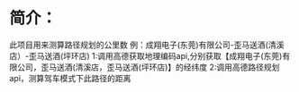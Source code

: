 # 简介：
此项目用来测算路径规划的公里数
例：成翔电子(东莞)有限公司-歪马送酒(清溪店）-歪马送酒(坪环店)
1:调用高德获取地理编码api,分别获取【成翔电子(东莞)有限公司，歪马送酒(清溪店，歪马送酒(坪环店)】的经纬度
2:调用高德路径规划api，测算驾车模式下此路径的距离